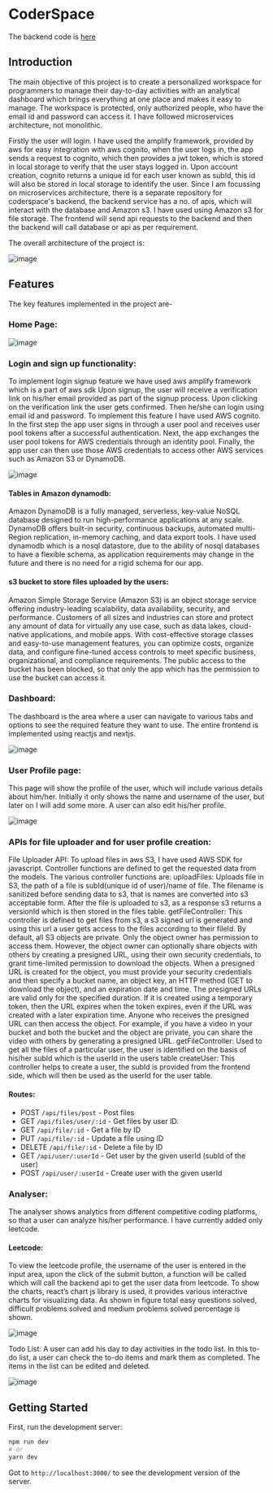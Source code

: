 # CoderSpace
The backend code is [here](https://github.com/Sabreen-Parveen/CoderSpace-Api)
## Introduction

The main objective of this project is to create a personalized workspace for programmers to manage their day-to-day activities with an analytical dashboard which brings everything at one place and makes it easy to manage.
The workspace is protected, only authorized people, who have the email id and password can access it. I have followed microservices architecture, not monolithic.

Firstly the user will login. I have used the amplify framework, provided by aws for easy integration with aws cognito, when the user logs in, the app sends a request to cognito, which then provides a jwt token, which is stored in local storage to verify that the user stays logged in. Upon account creation, cognito returns a unique id for each user known as subId, this id will also be stored in local storage to identify the user.
Since I am focussing on microservices architecture, there is a separate repository for coderspace's backend, the backend service has a no. of apis, which will interact with the database and Amazon s3. I have used using Amazon s3 for file storage. The frontend will send api requests to the backend and then the backend will call database or api as per requirement.

The overall architecture of the project is:

![image](https://user-images.githubusercontent.com/53360510/187066439-aae2774e-0eed-4161-b139-84cdc48753ae.png)


## Features

The key features implemented in the project are-

### Home Page:

![image](https://user-images.githubusercontent.com/53360510/187066491-6269d20b-89aa-436d-92bd-6f07dbe99db4.png)


### Login and sign up functionality:

To implement login signup feature we have used aws amplify framework which is a part of aws sdk
Upon signup, the user will receive a verification link on his/her email provided as part of the signup process. Upon clicking on the verification link the user gets confirmed.
Then he/she can login using email id and password.
To implement this feature I have used AWS cognito. In the first step the app user signs in through a user pool and receives user pool tokens after a successful authentication. Next, the app exchanges the user pool tokens for AWS credentials through an identity pool. Finally, the app user can then use those AWS credentials to access other AWS services such as Amazon S3 or DynamoDB.

![image](https://user-images.githubusercontent.com/53360510/187066510-479892cf-70c9-4f27-bde0-9a44c9eb290b.png)


#### Tables in Amazon dynamodb:
Amazon DynamoDB is a fully managed, serverless, key-value NoSQL database designed to run high-performance applications at any scale. DynamoDB offers built-in security, continuous backups, automated multi-Region replication, in-memory caching, and data export tools. I have used dynamodb which is a nosql datastore, due to the ability of nosql databases to have a flexible schema, as application requirements may change in the future and there is no need for a rigid schema for our app.

#### s3 bucket to store files uploaded by the users:
Amazon Simple Storage Service (Amazon S3) is an object storage service offering industry-leading scalability, data availability, security, and performance. Customers of all sizes and industries can store and protect any amount of data for virtually any use case, such as data lakes, cloud-native applications, and mobile apps. With cost-effective storage classes and easy-to-use management features, you can optimize costs, organize data, and configure fine-tuned access controls to meet specific business, organizational, and compliance requirements. The public access to the bucket has been blocked, so that only the app which has the permission to use the bucket can access it.

### Dashboard:
The dashboard is the area where a user can navigate to various tabs and options to see the required feature they want to use. The entire frontend is implemented using reactjs and nextjs.

![image](https://user-images.githubusercontent.com/53360510/187066538-22efbfa7-74df-4823-af76-cfb217f73f39.png)


### User Profile page:

This page will show the profile of the user, which will include various details about him/her. Initially it only shows the name and username of the user, but later on I will add some more. A user can also edit his/her profile.

![image](https://user-images.githubusercontent.com/53360510/187066557-b9313b7a-330c-4cbf-90f9-ef3dbc5d281a.png)


### APIs for file uploader and for user profile creation:

File Uploader API:
To upload files in aws S3, I have used AWS SDK for javascript. Controller functions are defined to get the requested data from the models.
The various controller functions are:
uploadFiles: Uploads file in S3, the path of a file is subId(unique id of user)/name of file. The filename is sanitized before sending data to s3, that is names are converted into s3 acceptable form. After the file is uploaded to s3, as a response s3 returns a versionId which is then stored in the files table.
getFileController: This controller is defined to get files from s3, a s3 signed url is generated and using this url a user gets access to the files according to their fileId. By default, all S3 objects are private. Only the object owner has permission to access them. However, the object owner can optionally share objects with others by creating a presigned URL, using their own security credentials, to grant time-limited permission to download the objects.
When a presigned URL is created for the object, you must provide your security credentials and then specify a bucket name, an object key, an HTTP method (GET to download the object), and an expiration date and time. The presigned URLs are valid only for the specified duration. If it is created using a temporary token, then the URL expires when the token expires, even if the URL was created with a later expiration time.
Anyone who receives the presigned URL can then access the object. For example, if you have a video in your bucket and both the bucket and the object are private, you can share the video with others by generating a presigned URL.
getFileController: Used to get all the files of a particular user, the user is identified on the basis of his/her subId which is the userId in the users table
createUser: This controller helps to create a user, the subId is provided from the frontend side, which will then be used as the userId for the user table.

#### Routes:

- POST `/api/files/post` - Post files
- GET `/api/files/user/:id` - Get files by user ID.
- GET `/api/file/:id` - Get a file by ID
- PUT `/api/file/:id` - Update a file using ID
- DELETE `/api/file/:id` - Delete a file by ID
- GET `/api/user/:userId` - Get user by the given userId (subId of the user)
- POST `/api/user/:userId` - Create user with the given userId

### Analyser:
The analyser shows analytics from different competitive coding platforms, so that a user can analyze his/her performance. I have currently added only leetcode.

#### Leetcode:
To view the leetcode profile, the username of the user is entered in the input area, upon the click of the submit button, a function will be called which will call the backend api to get the user data from leetcode. To show the charts, react’s chart js library is used, it provides various interactive charts for visualizing data. As shown in figure total easy questions solved, difficult problems solved and medium problems solved percentage is shown.

![image](https://user-images.githubusercontent.com/53360510/187066592-8077eac8-6273-42b5-bc99-75e03c74d6df.png)


Todo List:
A user can add his day to day activities in the todo list. In this to-do list, a user can check the to-do items and mark them as completed. The items in the list can be edited and deleted.

![image](https://user-images.githubusercontent.com/53360510/187066659-9689e0bb-f67e-42f4-b19a-7be0f37e7e5d.png)


## Getting Started

First, run the development server:

```bash
npm run dev
# or
yarn dev
```
Got to `http://localhost:3000/` to see the development version of the server.
